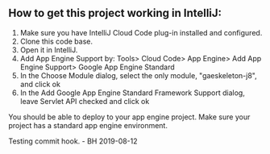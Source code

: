 ## How to get this project working in IntelliJ: ##
1) Make sure you have IntelliJ Cloud Code plug-in installed and configured.
2) Clone this code base.
3) Open it in IntelliJ.
4) Add App Engine Support by: Tools> Cloud Code> App Engine> Add App Engine Support> Google App Engine Standard
5) In the Choose Module dialog, select the only module, "gaeskeleton-j8", and click ok
6) In the Add Google App Engine Standard Framework Support dialog, leave Servlet API checked and click ok

You should be able to deploy to your app engine project. Make sure your project has a standard app engine environment.

Testing commit hook. - BH 2019-08-12
